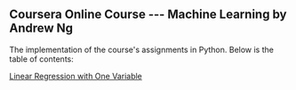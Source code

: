 ## **Coursera Online Course --- Machine Learning by Andrew Ng**

The implementation of the course's assignments in Python. Below is the table of contents:

[Linear Regression with One Variable](https://github.com/lxn1021/Notes-Machine-Learning-Course-by-Andrew-Ng/blob/master/Linear%20regression%20with%20one%20variable.pdf)
